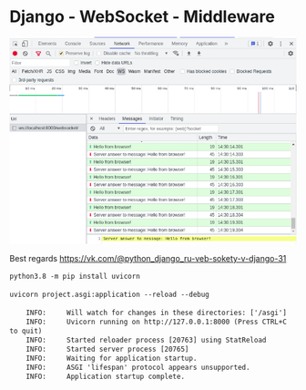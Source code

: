 # Django - WebSocket - Middleware

![](./README.files/demo.png)

Best regards https://vk.com/@python_django_ru-veb-sokety-v-django-31

```shell
python3.8 -m pip install uvicorn

uvicorn project.asgi:application --reload --debug

    INFO:     Will watch for changes in these directories: ['/asgi']
    INFO:     Uvicorn running on http://127.0.0.1:8000 (Press CTRL+C to quit)
    INFO:     Started reloader process [20763] using StatReload
    INFO:     Started server process [20765]
    INFO:     Waiting for application startup.
    INFO:     ASGI 'lifespan' protocol appears unsupported.
    INFO:     Application startup complete.

```
